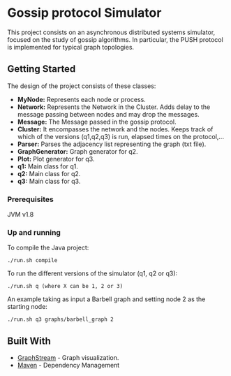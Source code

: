 # Gossip protocol Simulator

This project consists on an asynchronous distributed systems simulator, focused on the study of gossip algorithms. In particular, the PUSH protocol is implemented for typical graph topologies.

## Getting Started

The design of the project consists of these classes:

* **MyNode:** Represents each node or process.
* **Network:** Represents the Network in the Cluster. Adds delay to the message passing between nodes and may drop the messages. 
* **Message:** The Message passed in the gossip protocol. 
* **Cluster:** It encompasses the network and the nodes. Keeps track of which of the versions (q1,q2,q3) is run, elapsed times on the protocol,... 
* **Parser:** Parses the adjacency list representing the graph (txt file). 
* **GraphGenerator:** Graph generator for q2. 
* **Plot:** Plot generator for q3. 
* **q1:** Main class for q1. 
* **q2:** Main class for q2. 
* **q3:** Main class for q3.

### Prerequisites

JVM v1.8

### Up and running

To compile the Java project:

```
./run.sh compile
```
To run the different versions of the simulator (q1, q2 or q3):
```
./run.sh q (where X can be 1, 2 or 3)
```
An example taking as input a Barbell graph and setting node 2 as the starting node:

```
./run.sh q3 graphs/barbell_graph 2
```

## Built With

* [GraphStream](http://graphstream-project.org/) - Graph visualization.
* [Maven](https://maven.apache.org/) - Dependency Management


